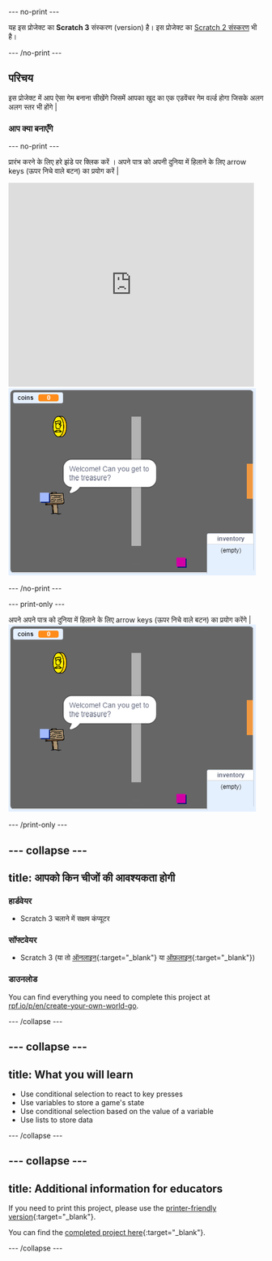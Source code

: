 \--- no-print \---

यह इस प्रोजेक्ट का **Scratch 3** संस्करण (version) है। इस प्रोजेक्ट का [Scratch 2 संस्करण](https://projects.raspberrypi.org/en/projects/create-your-own-world-scratch2) भी है।

\--- /no-print \---

## परिचय

इस प्रोजेक्ट में आप ऐसा गेम बनाना सीखेंगे जिसमें आपका खुद का एक एडवेंचर गेम वर्ल्ड होगा जिसके अलग अलग स्तर भी होंगे |

### आप क्या बनाएँगे

\--- no-print \---

प्रारंभ करने के लिए हरे झंडे पर क्लिक करें । अपने पात्र को अपनी दुनिया में हिलाने के लिए arrow keys (ऊपर निचे वाले बटन) का प्रयोग करें |

<div class="scratch-preview">
  <iframe allowtransparency="true" width="485" height="402" src="https://scratch.mit.edu/projects/embed/258757783/?autostart=false" frameborder="0" scrolling="no"></iframe>
  <img src="images/showcase.png">
</div>

\--- /no-print \---

\--- print-only \---

अपने अपने पात्र को दुनिया में हिलाने के लिए arrow keys (ऊपर निचे वाले बटन) का प्रयोग करेंगे | ![showcase.png](images/showcase.png)

\--- /print-only \---

## \--- collapse \---

## title: आपको किन चीजों की आवश्यकता होगी

### हार्डवेयर

- Scratch 3 चलाने में सक्षम कंप्यूटर

### सॉफ्टवेयर

- Scratch 3 (या तो [ऑनलाइन](http://rpf.io/scratchon){:target="_blank"} या [ऑफ़लाइन](http://rpf.io/scratchoff){:target="_blank"})

### डाउनलोड

You can find everything you need to complete this project at [rpf.io/p/en/create-your-own-world-go](https://rpf.io/p/en/create-your-own-world-go).

\--- /collapse \---

## \--- collapse \---

## title: What you will learn

- Use conditional selection to react to key presses
- Use variables to store a game's state
- Use conditional selection based on the value of a variable
- Use lists to store data

\--- /collapse \---

## \--- collapse \---

## title: Additional information for educators

If you need to print this project, please use the [printer-friendly version](https://projects.raspberrypi.org/en/projects/create-your-own-world/print){:target="_blank"}.

You can find the [completed project here](https://rpf.io/p/en/create-your-own-world-get){:target="_blank"}.

\--- /collapse \---